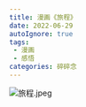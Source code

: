 ```yaml
---
title: 漫画《旅程》
date: 2022-06-29
autoIgnore: true
tags:
 - 漫画
 - 感悟
categories: 碎碎念
---
```

![旅程.jpeg](https://dd-static.jd.com/ddimg/jfs/t1/78308/27/20249/499235/62bbe2c3E9f9f0acf/115efcbafbabd783.jpg)